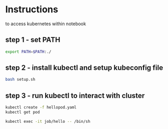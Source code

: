 # Instructions

to access kubernetes within notebook

## step 1 - set PATH
```sh
export PATH=$PATH:./
```

## step 2 - install kubectl and setup kubeconfig file

```sh
bash setup.sh
```

## step 3 - run kubectl to interact with cluster

```sh
kubectl create -f hellopod.yaml
kubectl get pod 

kubectl exec -it job/hello -- /bin/sh
```

